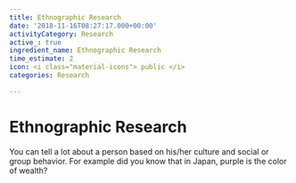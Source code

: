 ```yaml
---
title: Ethnographic Research
date: '2018-11-16T08:27:17.000+00:00'
activityCategory: Research
active_: true
ingredient_name: Ethnographic Research
time_estimate: 2
icon: <i class="material-icons"> public </i>
categories: Research

---
```

# Ethnographic Research

You can tell a lot about a person based on his/her culture and social or group behavior. For example did you know that in Japan, purple is the color of wealth?